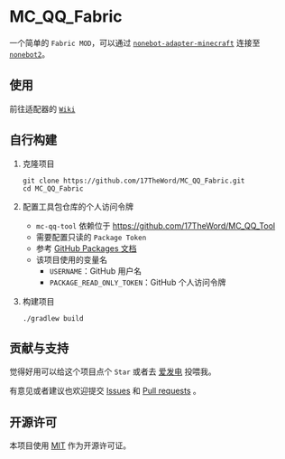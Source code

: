 # MC_QQ_Fabric

一个简单的 `Fabric MOD`，可以通过 [`nonebot-adapter-minecraft`](https://github.com/17TheWord/nonebot-adapter-minecraft)
连接至 [`nonebot2`](https://github.com/nonebot/nonebot2)。

## 使用

前往适配器的 [`Wiki`](https://github.com/17TheWord/nonebot-adapter-minecraft/wiki)

## 自行构建

1. 克隆项目

    ```shell
    git clone https://github.com/17TheWord/MC_QQ_Fabric.git
    cd MC_QQ_Fabric
    ```

2. 配置工具包仓库的个人访问令牌
   - `mc-qq-tool` 依赖位于 https://github.com/17TheWord/MC_QQ_Tool
   - 需要配置只读的 `Package Token`
   - 参考 [GitHub Packages 文档](https://docs.github.com/zh/packages/working-with-a-github-packages-registry/working-with-the-gradle-registry#%E5%90%91-github-packages-%E9%AA%8C%E8%AF%81)
   - 该项目使用的变量名
      - `USERNAME`：GitHub 用户名
      - `PACKAGE_READ_ONLY_TOKEN`：GitHub 个人访问令牌

3. 构建项目

    ```shell
    ./gradlew build
    ```

## 贡献与支持

觉得好用可以给这个项目点个 `Star` 或者去 [爱发电](https://afdian.net/a/17TheWord) 投喂我。

有意见或者建议也欢迎提交 [Issues](https://github.com/17TheWord/MC_QQ_Fabric/issues)
和 [Pull requests](https://github.com/17TheWord/MC_QQ_Fabric/pulls) 。

## 开源许可

本项目使用 [MIT](./LICENSE) 作为开源许可证。
